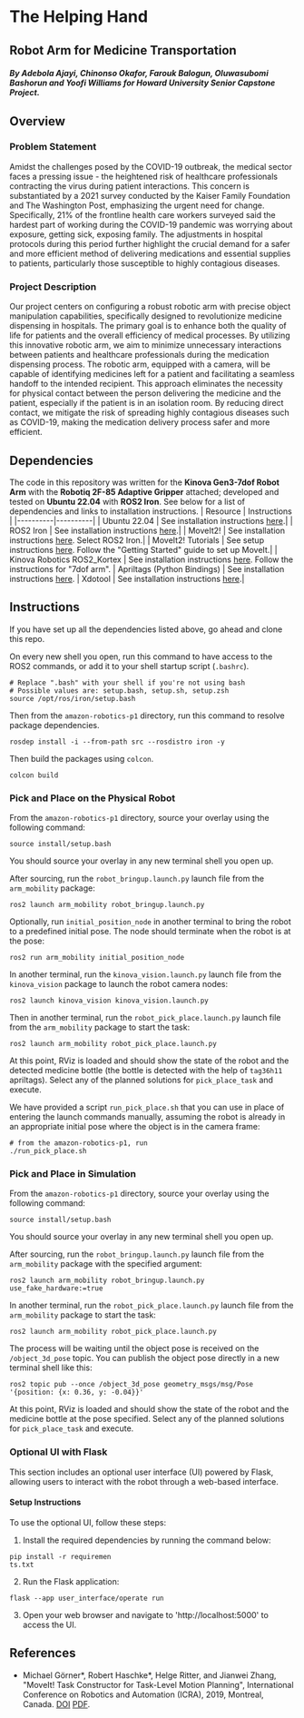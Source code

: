# The Helping Hand
## Robot Arm for Medicine Transportation

##### By Adebola Ajayi, Chinonso Okafor, Farouk Balogun, Oluwasubomi Bashorun and Yoofi Williams for Howard University Senior Capstone Project.

## Overview
### Problem Statement
Amidst the challenges posed by the COVID-19 outbreak, the medical sector faces a pressing issue - the heightened risk of healthcare professionals contracting the virus during patient interactions. This concern is substantiated by a 2021 survey conducted by the Kaiser Family Foundation and The Washington Post, emphasizing the urgent need for change.
Specifically, 21% of the frontline health care workers surveyed said the hardest part of working during the COVID-19 pandemic was worrying about exposure, getting sick, exposing family. The adjustments in hospital protocols during this period further highlight the crucial demand for a safer and more efficient method of delivering medications and essential supplies to patients, particularly those susceptible to highly contagious diseases.



### Project Description
Our project centers on configuring a robust robotic arm with precise object manipulation capabilities, specifically designed to revolutionize medicine dispensing in hospitals. The primary goal is to enhance both the quality of life for patients and the overall efficiency of medical processes. By utilizing this innovative robotic arm, we aim to minimize unnecessary interactions between patients and healthcare professionals during the medication dispensing process.
The robotic arm, equipped with a camera, will be capable of identifying medicines left for a patient and facilitating a seamless handoff to the intended recipient. This approach eliminates the necessity for physical contact between the person delivering the medicine and the patient, especially if the patient is in an isolation room. By reducing direct contact, we mitigate the risk of spreading highly contagious diseases such as COVID-19, making the medication delivery process safer and more efficient.


## Dependencies
The code in this repository was written for the **Kinova Gen3-7dof Robot Arm** with the **Robotiq 2F-85 Adaptive Gripper** attached; developed and tested on **Ubuntu 22.04** with **ROS2 Iron**. See below for a list of dependencies and links to installation instructions.
| Resource | Instructions |
|----------|----------|
| Ubuntu 22.04 | See installation instructions [here](https://releases.ubuntu.com/jammy/).|
| ROS2 Iron | See installation instructions [here](https://docs.ros.org/en/iron/Installation/Ubuntu-Install-Debians.html).|
| MoveIt2! | See installation instructions [here](https://moveit.ros.org/install-moveit2/binary/). Select ROS2 Iron.|
| MoveIt2! Tutorials | See setup instructions [here](https://moveit.picknik.ai/main/doc/tutorials/getting_started/getting_started.html). Follow the "Getting Started" guide to set up MoveIt.|
| Kinova Robotics ROS2_Kortex | See installation instructions [here](https://github.com/Kinovarobotics/ros2_kortex). Follow the instructions for "7dof arm".
| Apriltags (Python Bindings) | See installation instructions [here](https://github.com/duckietown/lib-dt-apriltags#installation).
| Xdotool | See installation instructions [here](https://github.com/jordansissel/xdotool).|



## Instructions
If you have set up all the dependencies listed above, go ahead and clone this repo.

On every new shell you open, run this command to have access to the ROS2 commands, or add it to your shell startup script (`.bashrc`).
```
# Replace ".bash" with your shell if you're not using bash
# Possible values are: setup.bash, setup.sh, setup.zsh
source /opt/ros/iron/setup.bash 
```

Then from the `amazon-robotics-p1` directory, run this command to resolve package dependencies.
```
rosdep install -i --from-path src --rosdistro iron -y
```

Then build the packages using `colcon`.
```
colcon build
```

### Pick and Place on the Physical Robot
From the `amazon-robotics-p1` directory, source your overlay using the following command:
```
source install/setup.bash
```
You should source your overlay in any new terminal shell you open up.

After sourcing, run the `robot_bringup.launch.py` launch file from the `arm_mobility` package:
```
ros2 launch arm_mobility robot_bringup.launch.py
```

Optionally, run `initial_position_node` in another terminal to bring the robot to a predefined initial pose. The node should terminate when the robot is at the pose:
```
ros2 run arm_mobility initial_position_node
```

In another terminal, run the `kinova_vision.launch.py` launch file from the `kinova_vision` package to launch the robot camera nodes:
```
ros2 launch kinova_vision kinova_vision.launch.py
```

Then in another terminal, run the `robot_pick_place.launch.py` launch file from the `arm_mobility` package to start the task:
```
ros2 launch arm_mobility robot_pick_place.launch.py
```

At this point, RViz is loaded and should show the state of the robot and the detected medicine bottle (the bottle is detected with the help of `tag36h11` apriltags). Select any of the planned solutions for `pick_place_task` and execute.

We have provided a script `run_pick_place.sh` that you can use in place of entering the launch commands manually, assuming the robot is already in an appropriate initial pose where the object is in the camera frame:
```
# from the amazon-robotics-p1, run
./run_pick_place.sh
```

### Pick and Place in Simulation
From the `amazon-robotics-p1` directory, source your overlay using the following command:
```
source install/setup.bash
```
You should source your overlay in any new terminal shell you open up.

After sourcing, run the `robot_bringup.launch.py` launch file from the `arm_mobility` package with the specified argument:
```
ros2 launch arm_mobility robot_bringup.launch.py use_fake_hardware:=true
```

In another terminal, run the `robot_pick_place.launch.py` launch file from the `arm_mobility` package to start the task:
```
ros2 launch arm_mobility robot_pick_place.launch.py
```

The process will be waiting until the object pose is received on the `/object_3d_pose` topic. You can publish the object pose directly in a new terminal shell like this:
```
ros2 topic pub --once /object_3d_pose geometry_msgs/msg/Pose '{position: {x: 0.36, y: -0.04}}'
```

At this point, RViz is loaded and should show the state of the robot and the medicine bottle at the pose specified. Select any of the planned solutions for `pick_place_task` and execute.


### Optional UI with Flask
This section includes an optional user interface (UI) powered by Flask, allowing users to interact with the robot through a web-based interface.

#### Setup Instructions
To use the optional UI, follow these steps:

1. Install the required dependencies by running the command below:
```
pip install -r requiremen
ts.txt
```

2. Run the Flask application:
```
flask --app user_interface/operate run
```

3. Open your web browser and navigate to 'http://localhost:5000' to access the UI.


## References
- Michael Görner*, Robert Haschke*, Helge Ritter, and Jianwei Zhang, "MoveIt! Task Constructor for Task-Level Motion Planning", International Conference on Robotics and Automation (ICRA), 2019, Montreal, Canada.  [DOI](https://doi.org/10.1109/ICRA.2019.8793898) [PDF](https://pub.uni-bielefeld.de/download/2918864/2933599/paper.pdf).